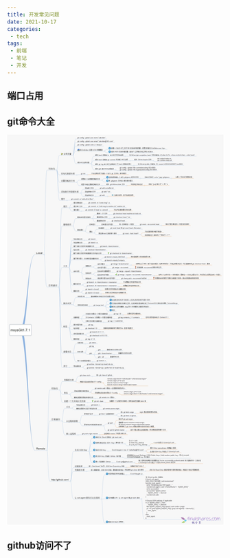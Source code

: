 ```yaml
---
title: 开发常见问题
date: 2021-10-17
categories:
 - tech
tags:
 - 前端
 - 笔记
 - 开发
---
```


## 端口占用


## git命令大全
![git命令大全](/img/git-directive.png)


## github访问不了



